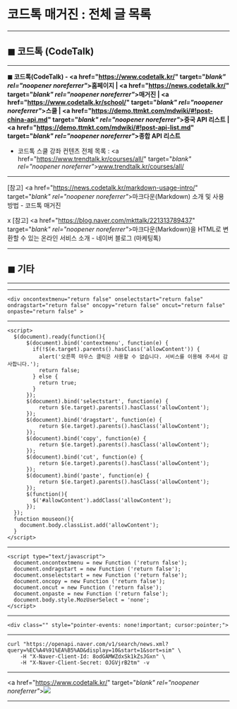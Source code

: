# 코드톡 매거진 : 전체 글 목록
***
## ◼︎ 코드톡 (CodeTalk)

***
**◼︎ 코드톡(CodeTalk) - <a href="https://www.codetalk.kr/" target="_blank" rel="noopener noreferrer"_>홈페이지</a> | <a href="https://news.codetalk.kr/" target="_blank" rel="noopener noreferrer"_>매거진</a> | <a href="https://www.codetalk.kr/school/" target="_blank" rel="noopener noreferrer"_>스쿨</a> | <a href="https://demo.ttmkt.com/mdwiki/#!post-china-api.md" target="_blank" rel="noopener noreferrer"_>중국 API 리스트</a> | <a href="https://demo.ttmkt.com/mdwiki/#!post-api-list.md" target="_blank" rel="noopener noreferrer"_>종합 API 리스트</a>**

- 코드톡 스쿨 강좌 컨텐츠 전체 목록 : <a href="https://www.trendtalk.kr/courses/all/" target="_blank" rel="noopener noreferrer"_>www.trendtalk.kr/courses/all/</a>

***
[참고] <a href="https://news.codetalk.kr/markdown-usage-intro/" target="_blank" rel="noopener noreferrer"_>마크다운(Markdown) 소개 및 사용 방법 - 코드톡 매거진</a>

x [참고] <a href="https://blog.naver.com/mkttalk/221313789437" target="_blank" rel="noopener noreferrer"_>마크다운(Markdown)을 HTML로 변환할 수 있는 온라인 서비스 소개 - 네이버 블로그 (마케팅톡)</a>

***
## ◼︎ 기타

***
***

```
<div oncontextmenu="return false" onselectstart="return false" ondragstart="return false" oncopy="return false" oncut="return false" onpaste="return false" >
```
***
```
<script>
  $(document).ready(function(){
      $(document).bind('contextmenu', function(e) {
        if(!$(e.target).parents().hasClass('allowContent')) {
          alert('오른쪽 마우스 클릭은 사용할 수 없습니다. 서비스를 이용해 주셔서 감사합니다.');
          return false;
        } else {
          return true;
        }
      });
      $(document).bind('selectstart', function(e) {
          return $(e.target).parents().hasClass('allowContent');
      });
      $(document).bind('dragstart', function(e) {
          return $(e.target).parents().hasClass('allowContent');
      });
      $(document).bind('copy', function(e) {
          return $(e.target).parents().hasClass('allowContent');
      });
      $(document).bind('cut', function(e) {
          return $(e.target).parents().hasClass('allowContent');
      });
      $(document).bind('paste', function(e) {
          return $(e.target).parents().hasClass('allowContent');
      });
      $(function(){
        $('#allowContent').addClass('allowContent');
      });
  });
  function mouseon(){
    document.body.classList.add('allowContent');
  }
</script>
```
***
```
<script type="text/javascript">
  document.oncontextmenu = new Function ('return false');
  document.ondragstart = new Function ('return false');
  document.onselectstart = new Function ('return false');
  document.oncopy = new Function ('return false');
  document.oncut = new Function ('return false');
  document.onpaste = new Function ('return false');
  document.body.style.MozUserSelect = 'none';
</script>
```

***
```
<div class="" style="pointer-events: none!important; cursor:pointer;">
```

***

```
curl "https://openapi.naver.com/v1/search/news.xml?query=%EC%A4%91%EA%B5%AD&display=10&start=1&sort=sim" \
    -H "X-Naver-Client-Id: 8odGAMWZdxSk1kZsJGxn" \
    -H "X-Naver-Client-Secret: OJGVjrB2tm" -v
```

***
<a href="https://www.codetalk.kr/" target="_blank" rel="noopener noreferrer"_>![](https://hellotblog.files.wordpress.com/2018/11/codetalk-logo-01-966x200.png#full)</a>
***
